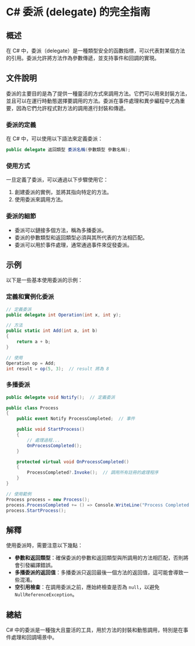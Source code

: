 <!--
Meta Description: # C# 委派 (delegate) 的完全指南 ## 概述 在 C# 中，委派（delegate）是一種類型安全的函數指標，可以代表對某個方法的引用。委派允許將方法作為參數傳遞，並支持事件和回調的實現。 ## 文件說明 委派的主要目的是為了提供一種靈活的方式來調用方法。它們可以用來封裝方法，並且可...
Meta Keywords: public, int, process, delegate, csharp
-->

# C# 委派 (delegate) 的完全指南

## 概述
在 C# 中，委派（delegate）是一種類型安全的函數指標，可以代表對某個方法的引用。委派允許將方法作為參數傳遞，並支持事件和回調的實現。

## 文件說明
委派的主要目的是為了提供一種靈活的方式來調用方法。它們可以用來封裝方法，並且可以在運行時動態選擇要調用的方法。委派在事件處理和異步編程中尤為重要，因為它們允許程式對方法的調用進行封裝和傳遞。

### 委派的定義
在 C# 中，可以使用以下語法來定義委派：

```csharp
public delegate 返回類型 委派名稱(參數類型 參數名稱);
```

### 使用方式
一旦定義了委派，可以通過以下步驟使用它：

1. 創建委派的實例，並將其指向特定的方法。
2. 使用委派來調用方法。

### 委派的細節
- 委派可以鏈接多個方法，稱為多播委派。
- 委派的參數類型和返回類型必須與其所代表的方法相匹配。
- 委派可以用於事件處理，通常通過事件來促發委派。

## 示例
以下是一些基本使用委派的示例：

### 定義和實例化委派

```csharp
// 定義委派
public delegate int Operation(int x, int y);

// 方法
public static int Add(int a, int b)
{
    return a + b;
}

// 使用
Operation op = Add;
int result = op(5, 3);  // result 將為 8
```

### 多播委派

```csharp
public delegate void Notify();  // 定義委派

public class Process
{
    public event Notify ProcessCompleted;  // 事件

    public void StartProcess()
    {
        // 處理過程...
        OnProcessCompleted();
    }

    protected virtual void OnProcessCompleted()
    {
        ProcessCompleted?.Invoke();  // 調用所有註冊的處理程序
    }
}

// 使用範例
Process process = new Process();
process.ProcessCompleted += () => Console.WriteLine("Process Completed!");
process.StartProcess();
```

## 解釋
使用委派時，需要注意以下幾點：

- **參數和返回類型**：確保委派的參數和返回類型與所調用的方法相匹配，否則將會引發編譯錯誤。
- **多播委派的返回值**：多播委派只返回最後一個方法的返回值，這可能會導致一些混淆。
- **空引用檢查**：在調用委派之前，應始終檢查是否為 `null`，以避免 `NullReferenceException`。

## 總結
C# 中的委派是一種強大且靈活的工具，用於方法的封裝和動態調用，特別是在事件處理和回調場景中。